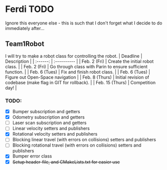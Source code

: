 # Ferdi TODO
Ignore this everyone else - this is such that I don't forget what I decide to do immediately after...

## Team1Robot
I will try to make a robot class for controlling the robot.
| Deadline        | Description                                                   |
| :------:        | :----------                                                   |
| Feb. 2 (Fri)    | Create the initial robot class.                               |
| Feb. 2 (Fri)    | Go through class with Parin to ensure sufficient function.    |
| Feb. 6 (Tues)   | Fix and finish robot class.                                   |
| Feb. 6 (Tues)   | Figure out Open-Space navigation                              |
| Feb. 8 (Thurs)  | Initial revision of codebase (make flag in GIT for rollback). |
| Feb. 15 (Thurs) | Competition day!                                              |

### TODO:
- [x] Bumper subscription and getters
- [x] Odometry subscription and getters
- [ ] Laser scan subscription and getters
- [ ] Linear velocity setters and publishers
- [x] Rotational velocity setters and publishers
- [ ] Blocking linear travel (with errors on collisions) setters and publishers
- [ ] Blocking rotational travel (with errors on collisions) setters and publishers
- [x] Bumper error class
- [x] ~~Setup header-file, and CMakeLists.txt for easier use~~
